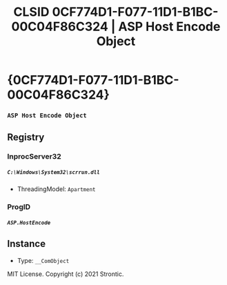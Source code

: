﻿---
title: "CLSID 0CF774D1-F077-11D1-B1BC-00C04F86C324 | ASP Host Encode Object"
excerpt: What is COM-Object CLSID 0CF774D1-F077-11D1-B1BC-00C04F86C324?
---

# {0CF774D1-F077-11D1-B1BC-00C04F86C324}

### `ASP Host Encode Object`

## Registry


### InprocServer32

##### `C:\Windows\System32\scrrun.dll`
* ThreadingModel: `Apartment`

### ProgID

##### `ASP.HostEncode`

## Instance

* Type: `__ComObject`

MIT License. Copyright (c) 2021 Strontic.


